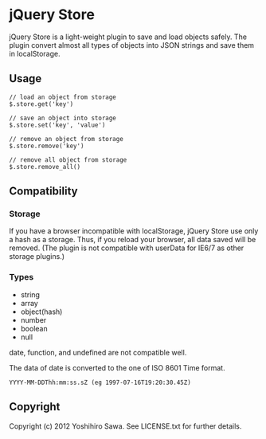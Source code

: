 # jQuery Store

jQuery Store is a light-weight plugin to save and load objects safely. The plugin convert almost all types of objects into JSON strings and save them in localStorage.


## Usage

    // load an object from storage
    $.store.get('key')

    // save an object into storage
    $.store.set('key', 'value')

    // remove an object from storage
    $.store.remove('key')

    // remove all object from storage
    $.store.remove_all()


## Compatibility

### Storage

If you have a browser incompatible with localStorage, jQuery Store use only a hash as a storage. Thus, if you reload your browser, all data saved will be removed. (The plugin is not compatible with userData for IE6/7 as other storage plugins.)

### Types

* string
* array
* object(hash)
* number
* boolean
* null

date, function, and undefined are not compatible well.

The data of date is converted to the one of ISO 8601 Time format.

    YYYY-MM-DDThh:mm:ss.sZ (eg 1997-07-16T19:20:30.45Z)


## Copyright

Copyright (c) 2012 Yoshihiro Sawa. See LICENSE.txt for further details.
